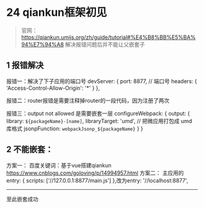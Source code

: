 # 24 qiankun框架初见

> 官网：https://qiankun.umijs.org/zh/guide/tutorial#%E4%B8%BB%E5%BA%94%E7%94%A8
> 解决报错问题后并不能让父嵌套子



## 1 报错解决

报错一：解决了下子应用的端口号
  devServer: {
    port: 8877, // 端口号
    headers: {
      'Access-Control-Allow-Origin': '*'
    }
  },

报错二：router报错是需要注释掉router的一段代码，因为注册了两次

报错三：output not allowed 是需要嵌套一层
  configureWebpack: {
    output: {
      library: `${packageName}-[name]`,
      libraryTarget: 'umd', // 把微应用打包成 umd 库格式
      jsonpFunction: `webpackJsonp_${packageName}`
    }
  }



## 2 不能嵌套：

方案一：
百度关键词：基于vue搭建qiankun
https://www.cnblogs.com/goloving/p/14994957.html
方案二：
主应用的entry: { scripts: ['//127.0.0.1:8877/main.js'] },改为entry: '//localhost:8877',

-----------------

至此嵌套成功

